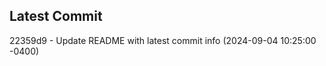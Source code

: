 
## Latest Commit
22359d9 - Update README with latest commit info (2024-09-04 10:25:00 -0400) <Yunxi-Zhou>
